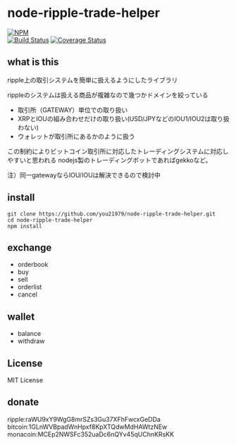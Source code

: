 node-ripple-trade-helper
========================

[![NPM](https://nodei.co/npm/ripple-trade-helper.png?downloads=true&downloadRank=true&stars=true)](https://nodei.co/npm/ripple-trade-helper)  
[![Build Status](https://secure.travis-ci.org/you21979/node-ripple-trade-helper.png?branch=master)](https://travis-ci.org/you21979/node-ripple-trade-helper)
[![Coverage Status](https://coveralls.io/repos/you21979/node-ripple-trade-helper/badge.png)](https://coveralls.io/r/you21979/node-ripple-trade-helper)  

what is this
------------

ripple上の取引システムを簡単に扱えるようにしたライブラリ

rippleのシステムは扱える商品が複雑なので幾つかドメインを絞っている

* 取引所（GATEWAY）単位での取り扱い
* XRPとIOUの組み合わせだけの取り扱い(USD/JPYなどのIOU1/IOU2は取り扱わない)
* ウォレットが取引所にあるかのように扱う

この制約によりビットコイン取引所に対応したトレーディングシステムに対応しやすいと思われる
nodejs製のトレーディングボットであればgekkoなど。

注）同一gatewayならIOU/IOUは解決できるので検討中

install
-------
```
git clone https://github.com/you21979/node-ripple-trade-helper.git
cd node-ripple-trade-helper
npm install
```

exchange
--------

* orderbook
* buy
* sell
* orderlist
* cancel

wallet
------

* balance
* withdraw


License
-------
MIT License

donate
------
ripple:raWU9xY9WgG8mrSZs3Gu37XFhFwcxGeDDa  
bitcoin:1GLnWVBpadWnHpxf8KpXTQdwMdHAWtzNEw  
monacoin:MCEp2NWSFc352uaDc6nQYv45qUChnKRsKK  
